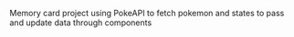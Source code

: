 Memory card project using PokeAPI to fetch pokemon and states to pass and update data through components
